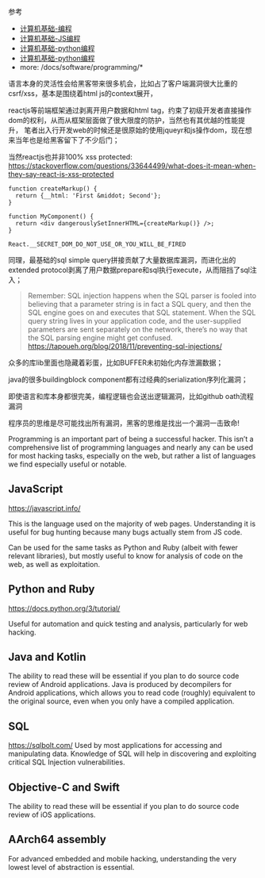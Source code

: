 
参考
+ [计算机基础-编程](/docs/software/programming/programming.md)
+ [计算机基础-JS编程](/docs/software/programming/nodejs&reactjs.md)
+ [计算机基础-python编程](/docs/software/programming/python.md)
+ [计算机基础-python编程](/docs/software/programming/php.md)
+ more: /docs/software/programming/*

语言本身的灵活性会给黑客带来很多机会，比如占了客户端漏洞很大比重的csrf/xss，基本是围绕着html js的context展开，

reactjs等前端框架通过剥离开用户数据和html tag，约束了初级开发者直接操作dom的权利，从而从框架层面做了很大限度的防护，当然也有其优越的性能提升，
笔者出入行开发web的时候还是很原始的使用jqueyr和js操作dom，现在想来当年也是给黑客留下了不少后门；

当然reactjs也并非100% xss protected:
https://stackoverflow.com/questions/33644499/what-does-it-mean-when-they-say-react-is-xss-protected
```
function createMarkup() {
  return {__html: 'First &middot; Second'};
}

function MyComponent() {
  return <div dangerouslySetInnerHTML={createMarkup()} />;
}

React.__SECRET_DOM_DO_NOT_USE_OR_YOU_WILL_BE_FIRED
```

同理，最基础的sql simple query拼接贡献了大量数据库漏洞，而进化出的extended protocol剥离了用户数据prepare和sql执行execute，从而阻挡了sql注入；
> Remember: SQL injection happens when the SQL parser is fooled into believing that a parameter string is in fact a SQL query, and then the SQL engine goes on and executes that SQL statement. When the SQL query string lives in your application code, and the user-supplied parameters are sent separately on the network, there’s no way that the SQL parsing engine might get confused.
> https://tapoueh.org/blog/2018/11/preventing-sql-injections/

众多的库lib里面也隐藏着彩蛋，比如BUFFER未初始化内存泄漏数据；

java的很多buildingblock component都有过经典的serialization序列化漏洞；

即使语言和库本身都很完美，编程逻辑也会送出逻辑漏洞，比如github oath流程漏洞

程序员的思维是尽可能找出所有漏洞，黑客的思维是找出一个漏洞一击致命!

Programming is an important part of being a successful hacker. This isn’t a comprehensive list of programming languages and nearly any can be used for most hacking tasks, especially on the web, but rather a list of languages we find especially useful or notable.

## JavaScript
https://javascript.info/

This is the language used on the majority of web pages. Understanding it is useful for bug hunting because many bugs actually stem from JS code.

Can be used for the same tasks as Python and Ruby (albeit with fewer relevant libraries), but mostly useful to know for analysis of code on the web, as well as exploitation.

## Python and Ruby
https://docs.python.org/3/tutorial/

Useful for automation and quick testing and analysis, particularly for web hacking.

## Java and Kotlin
The ability to read these will be essential if you plan to do source code review of Android applications. Java is produced by decompilers for Android applications, which allows you to read code (roughly) equivalent to the original source, even when you only have a compiled application.

## SQL
https://sqlbolt.com/
Used by most applications for accessing and manipulating data. Knowledge of SQL will help in discovering and exploiting critical SQL Injection vulnerabilities.

## Objective-C and Swift
The ability to read these will be essential if you plan to do source code review of iOS applications.

## AArch64 assembly

For advanced embedded and mobile hacking, understanding the very lowest level of abstraction is essential.
